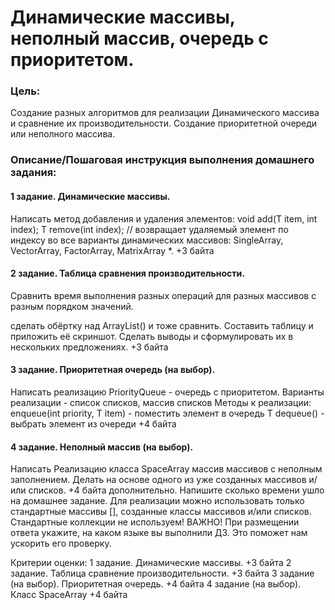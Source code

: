 # Динамические массивы, неполный массив, очередь с приоритетом.

### Цель:
Создание разных алгоритмов для реализации Динамического массива и сравнение их производительности. Создание приоритетной очереди или неполного массива.


### Описание/Пошаговая инструкция выполнения домашнего задания:
#### 1 задание. Динамические массивы.
Написать метод добавления и удаления элементов:
void add(T item, int index);
T remove(int index); // возвращает удаляемый элемент
по индексу во все варианты динамических массивов:
SingleArray, VectorArray, FactorArray, MatrixArray *.
+3 байта
#### 2 задание. Таблица сравнения производительности.
Сравнить время выполнения разных операций
для разных массивов с разным порядком значений.

сделать обёртку над ArrayList() и тоже сравнить.
Составить таблицу и приложить её скриншот.
Сделать выводы и сформулировать их в нескольких предложениях.
+3 байта
#### 3 задание. Приоритетная очередь (на выбор).
Написать реализацию PriorityQueue - очередь с приоритетом.
Варианты реализации - список списков, массив списков
Методы к реализации:
enqueue(int priority, T item) - поместить элемент в очередь
T dequeue() - выбрать элемент из очереди
+4 байта
#### 4 задание. Неполный массив (на выбор).
Написать Реализацию класса SpaceArray массив массивов с неполным заполнением.
Делать на основе одного из уже созданных массивов и/или списков.
+4 байта дополнительно.
Напишите сколько времени ушло на домашнее задание.
Для реализации можно использовать только стандартные массивы [],
созданные классы массивов и/или списков. Стандартные коллекции не используем!
ВАЖНО! При размещении ответа укажите, на каком языке вы выполнили ДЗ. Это поможет нам ускорить его проверку.


Критерии оценки:
1 задание. Динамические массивы. +3 байта
2 задание. Таблица сравнение производительности. +3 байта
3 задание (на выбор). Приоритетная очередь. +4 байта
4 задание (на выбор). Класс SpaceArray +4 байта